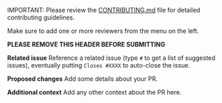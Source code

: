 IMPORTANT: Please review the [CONTRIBUTING.md](../CONTRIBUTING.md) file for detailed contributing guidelines.

Make sure to add one or more reviewers from the menu on the left.

**PLEASE REMOVE THIS HEADER BEFORE SUBMITTING**

**Related issue**
Reference a related issue (type `#` to get a list of suggested issues), eventually putting `Closes #XXXX` to auto-close the issue.

**Proposed changes**
Add some details about your PR.

**Additional context**
Add any other context about the PR here.
